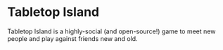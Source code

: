 # Tabletop Island

Tabletop Island is a highly-social (and open-source!) game to meet new people and play against friends new and old.
